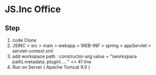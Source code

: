 # JS.Inc Office
Step
--------------------------
1. code Clone
2. JSINC > src > main > webapp > WEB-INF > spring > appServlet > servlet-context.xml
3. add workspace path : constructor-arg value = "(workspace path)\.metadata\..plugin\ ...  "  << 41 line
4. Run on Server ( Apache Tomcat 9.0 )
